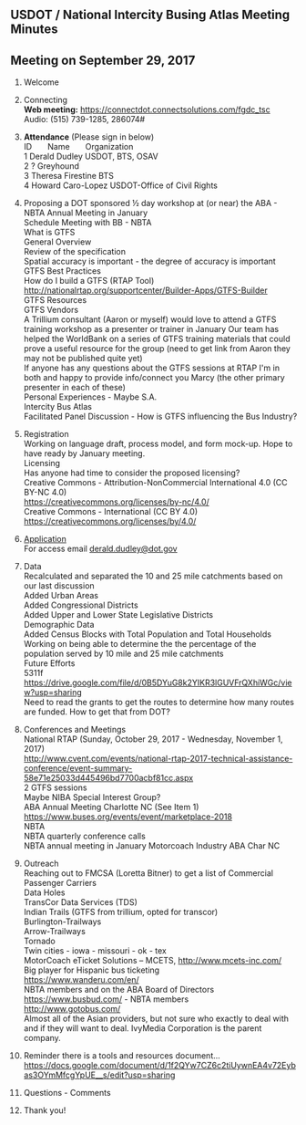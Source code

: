 ## USDOT / National Intercity Busing Atlas Meeting Minutes     
## Meeting on September 29, 2017    

1. Welcome   

2. Connecting  
**Web meeting:**  https://connectdot.connectsolutions.com/fgdc_tsc   
Audio: (515) 739-1285, 286074#   

3. **Attendance** (Please sign in below)    
ID &nbsp; &nbsp; &nbsp; Name &nbsp; &nbsp; &nbsp; Organization      
1  Derald Dudley   USDOT, BTS, OSAV      
2  ?    Greyhound   
3  Theresa Firestine   BTS   
4  Howard Caro-Lopez   USDOT-Office of Civil Rights   

4. Proposing a DOT sponsored ½ day workshop at (or near) the ABA - NBTA Annual Meeting in January  
Schedule Meeting with BB - NBTA  
What is GTFS  
General Overview  
Review of the specification  
Spatial accuracy is important - the degree of accuracy is important  
GTFS Best Practices  
How do I build a GTFS (RTAP Tool)  
	http://nationalrtap.org/supportcenter/Builder-Apps/GTFS-Builder  
GTFS Resources  
GTFS Vendors  
A Trillium consultant (Aaron or myself) would love to attend a GTFS training workshop as a presenter or trainer in January
Our team has helped the WorldBank on a series of GTFS training materials that could prove a useful resource for the group (need to get link from Aaron they may not be published quite yet)  
If anyone has any questions about the GTFS sessions at RTAP I'm in both and happy to provide info/connect you Marcy (the other primary presenter in each of these)  
Personal Experiences - Maybe S.A.  
Intercity Bus Atlas  
Facilitated Panel Discussion - How is GTFS influencing the Bus Industry?  

5. Registration  
Working on language draft, process model,  and form mock-up.  Hope to have ready by January meeting.  
Licensing  
Has anyone had time to consider the proposed licensing?  
Creative Commons - Attribution-NonCommercial International 4.0 (CC BY-NC 4.0)  
https://creativecommons.org/licenses/by-nc/4.0/  
Creative Commons - International (CC BY 4.0)  
https://creativecommons.org/licenses/by/4.0/  

6. [Application](https://maps.bts.dot.gov/arcgis/apps/webappviewer/index.html?id=dcfa01d8a7be4244b2a87848804b64e9)     
For access email derald.dudley@dot.gov   

7. Data  
Recalculated and separated the 10 and 25 mile catchments based on our last discussion  
Added Urban Areas  
Added Congressional Districts  
Added Upper and Lower State Legislative Districts  
Demographic Data  
Added Census Blocks with Total Population and Total Households  
Working on being able to determine the the percentage of the population served by 10 mile and 25 mile catchments  
Future Efforts  
5311f  
https://drive.google.com/file/d/0B5DYuG8k2YIKR3lGUVFrQXhiWGc/view?usp=sharing  
Need to read the grants to get the routes to determine how many routes are funded. How to get that from DOT?  

8. Conferences and Meetings  
National RTAP (Sunday, October 29, 2017 - Wednesday, November 1, 2017)  
http://www.cvent.com/events/national-rtap-2017-technical-assistance-conference/event-summary-58e71e25033d445496bd7700acbf81cc.aspx  
2 GTFS sessions  
Maybe NIBA Special Interest Group?  
ABA Annual Meeting Charlotte NC (See Item 1)  
https://www.buses.org/events/event/marketplace-2018  
NBTA   
NBTA quarterly conference calls  
NBTA annual meeting in January  Motorcoach Industry ABA Char NC  

9. Outreach  
Reaching out to FMCSA (Loretta Bitner) to get a list of Commercial Passenger Carriers  
Data Holes  
TransCor Data Services (TDS)  
Indian Trails (GTFS from trillium, opted for transcor)  
Burlington-Trailways  
Arrow-Trailways  
Tornado  
Twin cities - iowa - missouri - ok - tex  
MotorCoach eTicket Solutions – MCETS, http://www.mcets-inc.com/   
Big player for Hispanic bus ticketing  
https://www.wanderu.com/en/  
NBTA members and on the ABA Board of Directors  
https://www.busbud.com/ - NBTA members  
http://www.gotobus.com/  
Almost all of the Asian providers, but not sure who exactly to deal with and if they will want to deal. IvyMedia Corporation is the parent company.  

10. Reminder there is a tools and resources document...  
https://docs.google.com/document/d/1f2QYw7CZ6c2tiUywnEA4v72Eybas3OYmMfcgYpUE__s/edit?usp=sharing  

11. Questions - Comments  

12. Thank you!  
